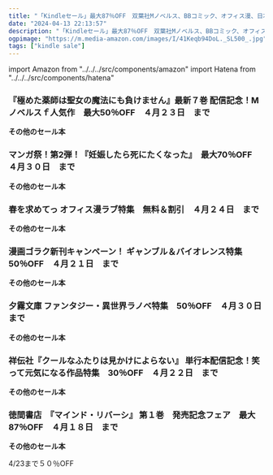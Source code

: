 ```yaml
---
title: "「Kindleセール」最大87％OFF　双葉社Mノベルス、BBコミック、オフィス漫、日本文芸社、夕霧文庫、祥伝社FEEL COMICS、徳間書店RYU COMICS"
date: "2024-04-13 22:13:57"
description: "「Kindleセール」最大87％OFF　双葉社Mノベルス、BBコミック、オフィス漫、日本文芸社、夕霧文庫、祥伝社FEEL COMICS、徳間書店RYU COMICS"
ogpimage: "https://m.media-amazon.com/images/I/41Keqb94DoL._SL500_.jpg"
tags: ["kindle sale"]
---
```

import Amazon from "../../../src/components/amazon"
import Hatena from "../../../src/components/hatena"





### 『極めた薬師は聖女の魔法にも負けません』最新７巻 配信記念！Mノベルスｆ人気作　最大50％OFF　４月２３日　まで


<Amazon asin="B0CHJXXP7Y" />



<Amazon asin="B0CBBHMK6T" />



<Amazon asin="B0C89LZZMV" />


**その他のセール本**

<Hatena src="https://kyukyunyorituryo.github.io/kindle_sale/20240423s40208/" title=""/>

### マンガ祭！第2弾！『妊娠したら死にたくなった』　最大70％OFF　４月３０日　まで


<Amazon asin="B07TVMCTMK" />



<Amazon asin="B08CGWBGM9" />



<Amazon asin="B07QYSV66M" />


**その他のセール本**

<Hatena src="https://kyukyunyorituryo.github.io/kindle_sale/20240430s40255/" title=""/>

### 春を求めてっ オフィス漫ラブ特集　無料＆割引　４月２４日　まで


<Amazon asin="B00NODT9GQ" />



<Amazon asin="B0CLRKWB8W" />



<Amazon asin="B0CLRLBF22" />


**その他のセール本**

<Hatena src="https://kyukyunyorituryo.github.io/kindle_sale/20240424s40276/" title=""/>

### 漫画ゴラク新刊キャンペーン！ ギャンブル＆バイオレンス特集　50％OFF　４月２１日　まで

<Amazon asin="B09XHN8DFM" />


<Amazon asin="B088KHT8FY" />


<Amazon asin="B00IHROOZU" />


**その他のセール本**

<Hatena src="https://kyukyunyorituryo.github.io/kindle_sale/20240421s40243/" title=""/>

### 夕霧文庫 ファンタジー・異世界ラノベ特集　50％OFF　４月３０日　まで

<Amazon asin="B0CVX7PT8S" />


<Amazon asin="B0CJ4PJ4DS" />


<Amazon asin="B0C3GJ1HVP" />


**その他のセール本**

<Hatena src="https://kyukyunyorituryo.github.io/kindle_sale/20240430s40226/" title=""/>

### 祥伝社『クールなふたりは見かけによらない』 単行本配信記念！笑って元気になる作品特集　30％OFF　４月２２日　まで

<Amazon asin="B0CN2YZQSG" />


<Amazon asin="B09NKMG2R4" />


<Amazon asin="B0991S3JNS" />


**その他のセール本**

<Hatena src="https://kyukyunyorituryo.github.io/kindle_sale/20240422s40227/" title=""/>

### 徳間書店　『マインド・リバーシ』 第１巻　発売記念フェア　最大87％OFF　４月１８日　まで

<Amazon asin="B0B7WDM6B6" />


<Amazon asin="B07H7YGDS6" />


<Amazon asin="B079S26R56" />


**その他のセール本**

<Hatena src="https://kyukyunyorituryo.github.io/kindle_sale/20240418s40375/" title=""/>


4/23まで５０％OFF
<Amazon asin="B0CGV7XSLY" />

